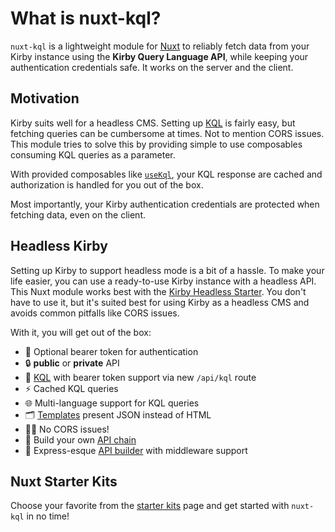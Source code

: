 # What is nuxt-kql?

`nuxt-kql` is a lightweight module for [Nuxt](https://nuxt.com) to reliably fetch data from your Kirby instance using the **Kirby Query Language API**, while keeping your authentication credentials safe. It works on the server and the client.

## Motivation

Kirby suits well for a headless CMS. Setting up [KQL](https://github.com/getkirby/kql) is fairly easy, but fetching queries can be cumbersome at times. Not to mention CORS issues. This module tries to solve this by providing simple to use composables consuming KQL queries as a parameter.

With provided composables like [`useKql`](/api/use-kql), your KQL response are cached and authorization is handled for you out of the box.

Most importantly, your Kirby authentication credentials are protected when fetching data, even on the client.

## Headless Kirby

Setting up Kirby to support headless mode is a bit of a hassle. To make your life easier, you can use a ready-to-use Kirby instance with a headless API. This Nuxt module works best with the [Kirby Headless Starter](https://github.com/johannschopplich/kirby-headless-starter). You don't have to use it, but it's suited best for using Kirby as a headless CMS and avoids common pitfalls like CORS issues.

With it, you will get out of the box:

- 🦭 Optional bearer token for authentication
- 🔒 **public** or **private** API
- 🧩 [KQL](https://github.com/getkirby/kql) with bearer token support via new `/api/kql` route
- ⚡️ Cached KQL queries
- 🌐 Multi-language support for KQL queries
- 🗂 [Templates](https://github.com/johannschopplich/kirby-headless-starter/tree/main/site/templates) present JSON instead of HTML
- 😵‍💫 No CORS issues!
- 🍢 Build your own [API chain](https://github.com/johannschopplich/kirby-headless/blob/main/src/extensions/routes.php)
- 🦾 Express-esque [API builder](https://github.com/johannschopplich/kirby-headless#api-builder) with middleware support

## Nuxt Starter Kits

Choose your favorite from the [starter kits](/guide/starters) page and get started with `nuxt-kql` in no time!
